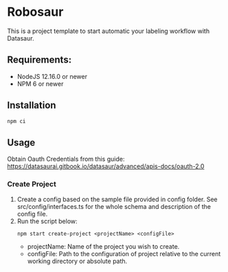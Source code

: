 # Robosaur

This is a project template to start automatic your labeling workflow with Datasaur.

## Requirements:
- NodeJS 12.16.0 or newer
- NPM 6 or newer

## Installation
```bash
npm ci
```

## Usage
Obtain Oauth Credentials from this guide: https://datasaurai.gitbook.io/datasaur/advanced/apis-docs/oauth-2.0

### Create Project
1. Create a config based on the sample file provided in config folder.
   See src/config/interfaces.ts for the whole schema and description of the config file.
2. Run the script below:
   ```
   npm start create-project <projectName> <configFile>
   ```
    - projectName: Name of the project you wish to create.
    - configFile: Path to the configuration of project relative to the current working directory or absolute path.